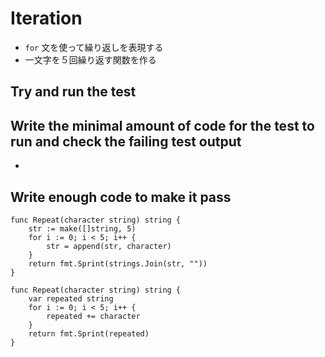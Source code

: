 # Iteration
- `for` 文を使って繰り返しを表現する
- 一文字を５回繰り返す関数を作る


## Try and run the test

## Write the minimal amount of code for the test to run and check the failing test output
- 

## Write enough code to make it pass

```
func Repeat(character string) string {
	str := make([]string, 5)
	for i := 0; i < 5; i++ {
		str = append(str, character)
	}
	return fmt.Sprint(strings.Join(str, ""))
}
```


```
func Repeat(character string) string {
	var repeated string
	for i := 0; i < 5; i++ {
		repeated += character
	}
	return fmt.Sprint(repeated)
}
```

